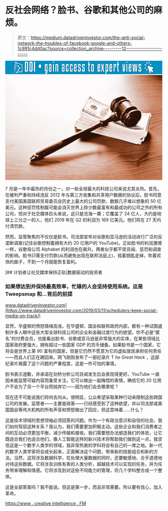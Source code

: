 # 反社会网络？脸书、谷歌和其他公司的麻烦。

> 原文：<https://medium.datadriveninvestor.com/the-anti-social-network-the-troubles-of-facebook-google-and-others-1c991c4dd0ac?source=collection_archive---------12----------------------->

[![](img/409a3b919c4deaf3394b91c5cbc6d136.png)](http://www.track.datadriveninvestor.com/1B9E)![](img/2183683014083d87d32fb0bdf9cf2038.png)

7 月是一年中最热的月份之一，对一些全球最大的科技公司来说尤其炎热。首先，在被判严重和持续违反 2012 年与第三方收集和共享用户数据的协议后，脸书同意支付美国美国联邦贸易委员会历史上最大的公司罚款，数额几乎难以想象的 50 亿美元。这种惩罚性制裁可能会消灭世界上除少数最富有和最成功的公司之外的所有公司，但对于社交媒体巨头来说，这只是沧海一粟；它覆盖了 24 亿人，大约是地球上三分之一的人，他们 2019 年在 Q2 的利润为 169 亿美元。他们将在 27 天内付清罚款。

然而，监管聚焦的不仅仅是脸书。司法部宣布对谷歌和亚马逊的活动进行广泛的反垄断调查(记住谷歌控制着拥有大约 20 亿用户的 YouTube)。正如脸书的利润激增一样，谷歌母公司 Alphabet 的利润也在飙升。两者似乎都不受丑闻、惩罚和调查的影响。脸书只需支付罚款(从而避免出现在联邦法庭上)，摇着钥匙走掉，吹着欢快的曲子，不到一个月就能恢复盈利。

[](https://www.datadriveninvestor.com/2019/03/11/schedulers-keep-social-media-on-track/) [## 计划者让社交媒体保持正轨|数据驱动的投资者

### 如果想达到并保持最高效率，忙碌的人会坚持使用系统。这是 Tweepsmap 和…背后的前提

www.datadriveninvestor.com](https://www.datadriveninvestor.com/2019/03/11/schedulers-keep-social-media-on-track/) 

显然，华盛顿的愤怒情绪高涨。在华盛顿、国会和联邦政府内部，都有一种试图遏制许多人眼中这些大型全球科技公司的企业和金融过度行为的欲望。你不必是“匿名”的付费会员，也能看出脸书、谷歌或亚马逊是非常强大的实体，在某些领域比国家政府更强大，拥有超过一些国家 GDP 的货币储备。如果脸书是一个国家，它将会是世界上第 90 富有的国家，但是它仍然不愿意为它的虚拟居民承担任何责任——而且人们正在踢回来。网飞刚刚发布了一部纪录片 T *he Great Hack* ，这部纪录片揭露了这个问题的严重程度，这是一件可怕的事情。

脸书表示道歉，并承诺在剑桥分析公司丑闻发生后会表现得更好。YouTube 一直因未能监管可疑内容而备受关注。它可以做出一副悔悟的表情，确信它的 20 亿用户不会为了另一个平台而抛弃它——因为他们会去哪里呢？

现在还不可能说我们将何去何从。很明显，公众希望采取某种行动来限制这些跨国公司的发展。监管者——主要是政客——已经感受到了这种欲望，并以司法部或美国国会等伟大机构的所有声音和愤怒做出了回应，但这意味着……什么？

这是技术领域的思想领袖必须回答的问题。作为一个有政治意识和自信的社会，我们如何驾驭这种关系？我认为，我们需要更加积极主动。这些企业和我们消费者之间的互动必须更加平衡，减少传输和接收。我们需要想办法塑造我们的体验，让它既适合我们也适合他们。像人工智能这样的新兴技术将帮助我们做到这一点，我坚信这是一个数字人类学的领域，我非常热衷的学科将会有自己的一席之地。新一代的数字人类学家将会成长起来，正面解决这个问题，带来新的技能组合和新的方法。当然，这将涉及数据科学，在处理大量数据的同时，还要敏感地、合乎道德地对待这些数据。它将涉及训练有素的人类分析，超越技术可以实现的任务，并为任务带来理解和情感。它将涉及到对这些不同能力的管理，将几个学科整合成一个整体。

这是全部答案吗？我不能说。但这是第一步，而且非常需要。所以要有信心，加入革命。

[https://www . creative intelligence . FM](https://www.creativeintelligence.fm/)